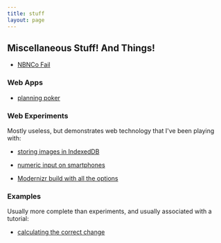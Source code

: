 ```yaml
---
title: stuff
layout: page
---
```


## Miscellaneous Stuff! And Things!

- [NBNCo Fail](/stuff/nbnco-fail/)

### Web Apps

- [planning poker](/apps/planning-poker/)

### Web Experiments

Mostly useless, but demonstrates web technology that I've been playing with:

- [storing images in IndexedDB](/web-experiments/indexeddb-images/)

- [numeric input on smartphones](/web-experiments/input-type-number/)

- [Modernizr build with all the options](/web-experiments/modernizr/)

### Examples

Usually more complete than experiments, and usually associated with a tutorial:

- [calculating the correct change](/examples/change-calculator/)
